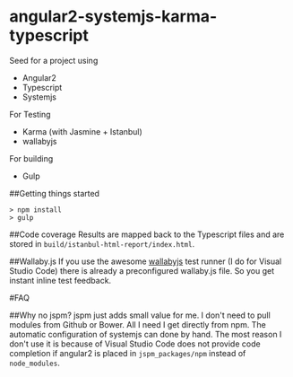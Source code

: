 # angular2-systemjs-karma-typescript
Seed for a project using 


- Angular2
- Typescript
- Systemjs

For Testing
- Karma (with Jasmine + Istanbul)
- wallabyjs

For building
- Gulp

##Getting things started
```
> npm install
> gulp
```

##Code coverage
Results are mapped back to the Typescript files and are stored in `build/istanbul-html-report/index.html`.

##Wallaby.js
If you use the awesome [wallabyjs](http://wallabyjs.com/) test runner (I do for Visual Studio Code) there is already a preconfigured wallaby.js file. So you get instant inline test feedback.

#FAQ

##Why no jspm?
jspm just adds small value for me. I don't need to pull modules from Github or Bower. All I need I get directly from npm. The automatic configuration of systemjs can done by hand. The most reason I don't use it is because of Visual Studio Code does not provide code completion if angular2 is placed in `jspm_packages/npm` instead of `node_modules`.